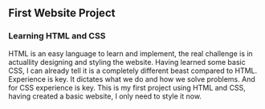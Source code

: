 ## First Website Project
### Learning HTML and CSS

HTML is an easy language to learn and implement, the real challenge is in actuallity designing and styling the website.
Having learned some basic CSS, I can already tell it is a completely different beast compared to HTML.
Experience is key. It dictates what we do and how we solve problems. And for CSS experience is key.
This is my first project using HTML and CSS, having created a basic website, I only need to style it now.